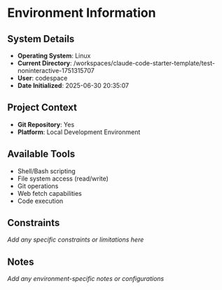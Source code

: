 <!-- This file gives specific information about the environment that Claude is running in -->

# Environment Information

## System Details
- **Operating System**: Linux
- **Current Directory**: /workspaces/claude-code-starter-template/test-noninteractive-1751315707
- **User**: codespace
- **Date Initialized**: 2025-06-30 20:35:07

## Project Context
- **Git Repository**: Yes
- **Platform**: Local Development Environment

## Available Tools
- Shell/Bash scripting
- File system access (read/write)
- Git operations
- Web fetch capabilities
- Code execution

## Constraints
_Add any specific constraints or limitations here_

## Notes
_Add any environment-specific notes or configurations_
